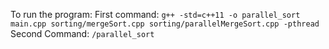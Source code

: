 To run the program: 
First command: ```g++ -std=c++11 -o parallel_sort main.cpp sorting/mergeSort.cpp sorting/parallelMergeSort.cpp -pthread```
Second Command: ```/parallel_sort```